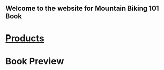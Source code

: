 ## Welcome to the website for Mountain Biking 101 Book

# [Products](products.html)

# Book Preview



